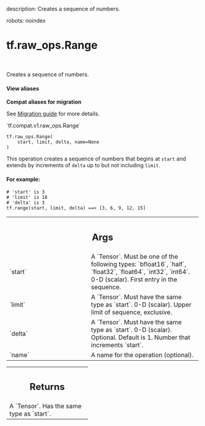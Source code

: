 description: Creates a sequence of numbers.

robots: noindex

# tf.raw_ops.Range

<!-- Insert buttons and diff -->

<table class="tfo-notebook-buttons tfo-api nocontent" align="left">

</table>



Creates a sequence of numbers.

<section class="expandable">
  <h4 class="showalways">View aliases</h4>
  <p>
<b>Compat aliases for migration</b>
<p>See
<a href="https://www.tensorflow.org/guide/migrate">Migration guide</a> for
more details.</p>
<p>`tf.compat.v1.raw_ops.Range`</p>
</p>
</section>

<pre class="devsite-click-to-copy prettyprint lang-py tfo-signature-link">
<code>tf.raw_ops.Range(
    start, limit, delta, name=None
)
</code></pre>



<!-- Placeholder for "Used in" -->

This operation creates a sequence of numbers that begins at `start` and
extends by increments of `delta` up to but not including `limit`.

#### For example:



```
# 'start' is 3
# 'limit' is 18
# 'delta' is 3
tf.range(start, limit, delta) ==> [3, 6, 9, 12, 15]
```

<!-- Tabular view -->
 <table class="responsive fixed orange">
<colgroup><col width="214px"><col></colgroup>
<tr><th colspan="2"><h2 class="add-link">Args</h2></th></tr>

<tr>
<td>
`start`
</td>
<td>
A `Tensor`. Must be one of the following types: `bfloat16`, `half`, `float32`, `float64`, `int32`, `int64`.
0-D (scalar). First entry in the sequence.
</td>
</tr><tr>
<td>
`limit`
</td>
<td>
A `Tensor`. Must have the same type as `start`.
0-D (scalar). Upper limit of sequence, exclusive.
</td>
</tr><tr>
<td>
`delta`
</td>
<td>
A `Tensor`. Must have the same type as `start`.
0-D (scalar). Optional. Default is 1. Number that increments `start`.
</td>
</tr><tr>
<td>
`name`
</td>
<td>
A name for the operation (optional).
</td>
</tr>
</table>



<!-- Tabular view -->
 <table class="responsive fixed orange">
<colgroup><col width="214px"><col></colgroup>
<tr><th colspan="2"><h2 class="add-link">Returns</h2></th></tr>
<tr class="alt">
<td colspan="2">
A `Tensor`. Has the same type as `start`.
</td>
</tr>

</table>

